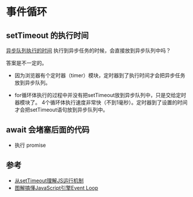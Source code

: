 # 事件循环

## setTimeout 的执行时间

[异步队列执行的时间](https://juejin.cn/post/6844903805063004167#heading-12)
执行到异步任务的时候，会直接放到异步队列中吗？

答案是不一定的。

- 因为浏览器有个定时器（timer）模块，定时器到了执行时间才会把异步任务放到异步队列。

- for循环体执行的过程中并没有把setTimeout放到异步队列中，只是交给定时器模块了。
  4个循环体执行速度非常快（不到1毫秒）。定时器到了设置的时间才会把setTimeout语句放到异步队列中。

## await 会堵塞后面的代码


- 执行 promise

## 参考
- [从setTimeout理解JS运行机制](https://juejin.cn/post/6844903805063004167)
- [图解搞懂JavaScript引擎Event Loop](https://juejin.cn/post/6844903553031634952)
